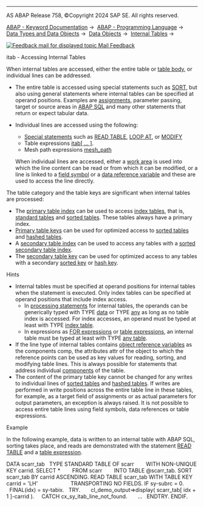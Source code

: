   

* * *

AS ABAP Release 758, ©Copyright 2024 SAP SE. All rights reserved.

[ABAP - Keyword Documentation](javascript:call_link\('abenabap.htm'\)) →  [ABAP - Programming Language](javascript:call_link\('abenabap_reference.htm'\)) →  [Data Types and Data Objects](javascript:call_link\('abentypes_and_objects.htm'\)) →  [Data Objects](javascript:call_link\('abendata_objects.htm'\)) →  [Internal Tables](javascript:call_link\('abendobj_itab.htm'\)) → 

 [![](Mail.gif?object=Mail.gif "Feedback mail for displayed topic") Mail Feedback](mailto:f1_help@sap.com?subject=Feedback%20on%20ABAP%20Documentation&body=Document:%20itab%20-%20Accessing%20Internal%20Tables%2C%20ABENITAB_ACCESS%2C%20758%0D%0A%0D%0AError:%0D%0A%0D%0A%0D%0A%0D%0ASuggestion%20for%20improvement:)

itab - Accessing Internal Tables

When internal tables are accessed, either the entire table or [table body](javascript:call_link\('abentable_body_glosry.htm'\) "Glossary Entry"), or individual lines can be addressed.

-   The entire table is accessed using special statements such as [SORT](javascript:call_link\('abapsort_itab.htm'\)), but also using general statements where internal tables can be specified at operand positions. Examples are [assignments](javascript:call_link\('abapmove.htm'\)), parameter passing, target or source areas in [ABAP SQL](javascript:call_link\('abenabap_sql_glosry.htm'\) "Glossary Entry") and many other statements that return or expect tabular data.
-   Individual lines are accessed using the following:
    
    -   [Special statements](javascript:call_link\('abenitab.htm'\)) such as [READ TABLE](javascript:call_link\('abapread_table.htm'\)), [LOOP AT](javascript:call_link\('abaploop_at_itab.htm'\)), or [MODIFY](javascript:call_link\('abapmodify_itab.htm'\))
    -   Table expressions [itab\[ ... \]](javascript:call_link\('abentable_expressions.htm'\)).
    -   Mesh path expressions [mesh\_path](javascript:call_link\('abenmesh_path_expression.htm'\))
    
    When individual lines are accessed, either a [work area](javascript:call_link\('abenwork_area_glosry.htm'\) "Glossary Entry") is used into which the line content can be read or from which it can be modified, or a line is linked to a [field symbol](javascript:call_link\('abenfield_symbol_glosry.htm'\) "Glossary Entry") or a [data reference variable](javascript:call_link\('abendata_reference_variable_glosry.htm'\) "Glossary Entry") and these are used to access the line directly.
    

The table category and the table keys are significant when internal tables are processed:

-   The [primary table index](javascript:call_link\('abenprimary_table_index_glosry.htm'\) "Glossary Entry") can be used to access [index tables](javascript:call_link\('abenindex_table_glosry.htm'\) "Glossary Entry"), that is, [standard tables](javascript:call_link\('abenstandard_table_glosry.htm'\) "Glossary Entry") and [sorted tables](javascript:call_link\('abensorted_table_glosry.htm'\) "Glossary Entry"). These tables always have a primary index.
-   [Primary table keys](javascript:call_link\('abenprimary_table_key_glosry.htm'\) "Glossary Entry") can be used for optimized access to [sorted tables](javascript:call_link\('abensorted_table_glosry.htm'\) "Glossary Entry") and [hashed tables](javascript:call_link\('abenhashed_table_glosry.htm'\) "Glossary Entry").
-   A [secondary table index](javascript:call_link\('abensecondary_table_index_glosry.htm'\) "Glossary Entry") can be used to access any tables with a [sorted](javascript:call_link\('abensorted_key_glosry.htm'\) "Glossary Entry") [secondary table index](javascript:call_link\('abensecondary_table_key_glosry.htm'\) "Glossary Entry").
-   The [secondary table key](javascript:call_link\('abensecondary_table_key_glosry.htm'\) "Glossary Entry") can be used for optimized access to any tables with a secondary [sorted key](javascript:call_link\('abensorted_key_glosry.htm'\) "Glossary Entry") or [hash key](javascript:call_link\('abenhash_key_glosry.htm'\) "Glossary Entry").

Hints

-   Internal tables must be specified at operand positions for internal tables when the statement is executed. Only index tables can be specified at operand positions that include index access.
    -   In [processing statements](javascript:call_link\('abentable_processing_statements.htm'\)) for internal tables, the operands can be generically typed with TYPE [data](javascript:call_link\('abenbuilt_in_types_generic.htm'\)) or TYPE [any](javascript:call_link\('abenbuilt_in_types_generic.htm'\)) as long as no table index is accessed. For index accesses, an operand must be typed at least with TYPE [index table](javascript:call_link\('abenbuilt_in_types_generic.htm'\)).
    -   In expressions as [FOR expressions](javascript:call_link\('abenfor_itab.htm'\)) or [table expressions](javascript:call_link\('abentable_expressions.htm'\)), an internal table must be typed at least with TYPE [any table](javascript:call_link\('abenbuilt_in_types_generic.htm'\)).
-   If the line type of internal tables contains [object reference variables](javascript:call_link\('abenobject_refer_variable_glosry.htm'\) "Glossary Entry") as the components comp, the attributes attr of the object to which the reference points can be used as key values for reading, sorting, and modifying table lines. This is always possible for statements that address individual [components](javascript:call_link\('abenitab_components.htm'\)) of the table.
-   The content of the primary table key cannot be changed for any writes to individual lines of [sorted tables](javascript:call_link\('abensorted_table_glosry.htm'\) "Glossary Entry") and [hashed tables](javascript:call_link\('abenhashed_table_glosry.htm'\) "Glossary Entry"). If writes are performed in write positions across the entire table line in these tables, for example, as a target field of assignments or as actual parameters for output parameters, an exception is always raised. It is not possible to access entire table lines using field symbols, data references or table expressions.

Example

In the following example, data is written to an internal table with ABAP SQL, sorting takes place, and reads are demonstrated with the statement [READ TABLE](javascript:call_link\('abapread_table_itab_shortref.htm'\)) and a [table expression](javascript:call_link\('abentable_expression_glosry.htm'\) "Glossary Entry").

DATA scarr\_tab
  TYPE STANDARD TABLE OF scarr
       WITH NON-UNIQUE KEY carrid.
SELECT \*
       FROM scarr
       INTO TABLE @scarr\_tab.
SORT scarr\_tab BY carrid ASCENDING.
READ TABLE scarr\_tab WITH TABLE KEY carrid = 'LH'
                     TRANSPORTING NO FIELDS.
IF sy-subrc = 0.
  FINAL(idx) = sy-tabix.
  TRY.
      cl\_demo\_output=>display( scarr\_tab\[ idx + 1 \]-carrid ).
    CATCH cx\_sy\_itab\_line\_not\_found.
      ...
  ENDTRY.
ENDIF.